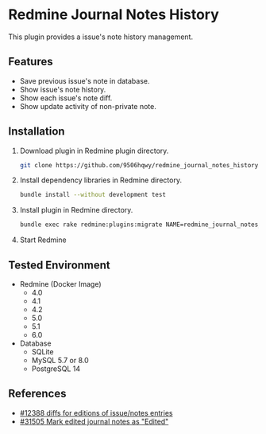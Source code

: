 # Redmine Journal Notes History

This plugin provides a issue's note history management.

## Features

- Save previous issue's note in database.
- Show issue's note history.
- Show each issue's note diff.
- Show update activity of non-private note.

## Installation

1. Download plugin in Redmine plugin directory.

   ```sh
   git clone https://github.com/9506hqwy/redmine_journal_notes_history.git
   ```

2. Install dependency libraries in Redmine directory.

   ```sh
   bundle install --without development test
   ```

3. Install plugin in Redmine directory.

   ```sh
   bundle exec rake redmine:plugins:migrate NAME=redmine_journal_notes_history RAILS_ENV=production
   ```

4. Start Redmine

## Tested Environment

- Redmine (Docker Image)
  - 4.0
  - 4.1
  - 4.2
  - 5.0
  - 5.1
  - 6.0
- Database
  - SQLite
  - MySQL 5.7 or 8.0
  - PostgreSQL 14

## References

- [#12388 diffs for editions of issue/notes entries](https://www.redmine.org/issues/12388)
- [#31505 Mark edited journal notes as "Edited"](https://www.redmine.org/issues/31505)
